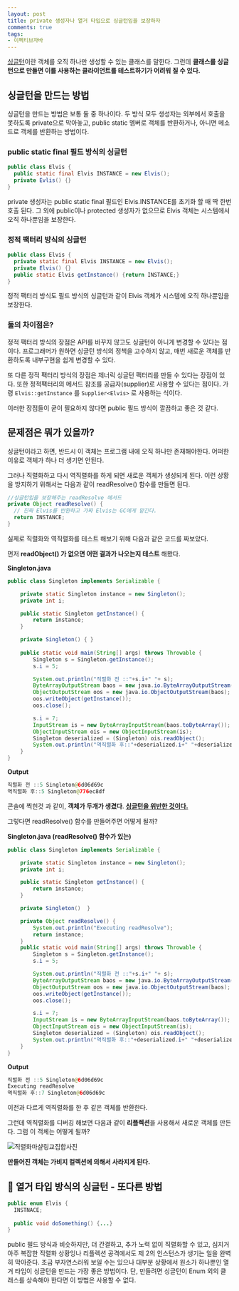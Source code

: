 ```yaml
---
layout: post
title: private 생성자나 열거 타입으로 싱글턴임을 보장하자
comments: true 
tags:
- 이펙티브자바
---
```




[싱글턴](https://donghyeon.dev/design%20pattern/2020/02/04/%EC%8B%B1%EA%B8%80%ED%86%A4-%ED%8C%A8%ED%84%B4/)이란 객체를 오직 하나만 생성할 수 있는 클래스를 말한다. 그런데 **클래스를 싱글턴으로 만들면 이를 사용하는 클라이언트를 테스트하기가 어려워 질 수 있다.**

## 싱글턴을 만드는 방법

싱글턴을 만드는 방법은 보통 둘 중 하나이다. 두 방식 모두 생성자는 외부에서 호출을 못하도록 private으로 막아놓고, public static 멤버로 객체를 반환하거나, 아니면 메소드로 객체를 반환하는 방법이다.

### public static final 필드 방식의 싱글턴

```java
public class Elvis {
  public static final Elvis INSTANCE = new Elvis();
  private Evlis() {}
}
```

private 생성자는 public static final 필드인 Elvis.INSTANCE를 초기화 할 때 딱 한번 호출 된다. 그 외에 public이나 protected 생성자가 없으므로 Elvis 객체는 시스템에서 오직 하나뿐임을 보장한다.

### 정적 팩터리 방식의 싱글턴

```java
public class Elvis {
  private static final Elvis INSTANCE = new Elvis();
  private Elvis() {}
  public static Elvis getInstance() {return INSTANCE;}
}
```

정적 팩터리 방식도 필드 방식의 싱글턴과 같이 Elvis 객체가 시스템에 오직 하나뿐임을 보장한다.

### 둘의 차이점은?

정적 팩터리 방식의 장점은 API를 바꾸지 않고도 싱글턴이 아니게 변경할 수 있다는 점이다. 프로그래머가 원하면 싱글턴 방식의 정책을 고수하지 않고, 매번 새로운 객체를 반환하도록 내부구현을 쉽게 변경할 수 있다. 

또 다른 정적 팩터리 방식의 장점은 제너릭 싱글턴 팩터리를 만들 수 있다는 장점이 있다. 또한 정적팩터리의 메서드 참조를 공급자(supplier)로 사용할 수 있다는 점이다. 가령 `Elvis::getInstance` 를 `Supplier<Elvis>` 로 사용하는 식이다.

이러한 장점들이 굳이 필요하지 않다면 public 필드 방식이 깔끔하고 좋은 것 같다.

## 문제점은 뭐가 있을까?

싱글턴이라고 하면, 반드시 이 객체는 프로그램 내에 오직 하나만 존재해야한다. 어떠한 이유로 객체가 하나 더 생기면 안된다.

그러나 직렬화하고 다시 역직렬화를 하게 되면 새로운 객체가 생성되게 된다. 이런 상황을 방지하기 위해서는 다음과 같이 readResolve() 함수를 만들면 된다.

```java
//싱글턴임을 보장해주는 readResolve 메서드
private Object readResolve() {
  // 진짜 Elvis를 반환하고 가짜 Elvis는 GC에게 맡긴다.
  return INSTANCE;
}
```

실제로 직렬화와 역직렬화를 테스트 해보기 위해 다음과 같은 코드를 짜보았다.

먼저 **readObject() 가 없으면 어떤 결과가 나오는지 테스트** 해봤다.

**Singleton.java**

```java
public class Singleton implements Serializable {

    private static Singleton instance = new Singleton();
    private int i;

    public static Singleton getInstance() {
        return instance;
    }

    private Singleton() { }
    
    public static void main(String[] args) throws Throwable {
        Singleton s = Singleton.getInstance();
        s.i = 5;

        System.out.println("직렬화 전 ::"+s.i+" "+ s);
        ByteArrayOutputStream baos = new java.io.ByteArrayOutputStream();
        ObjectOutputStream oos = new java.io.ObjectOutputStream(baos);
        oos.writeObject(getInstance());
        oos.close();

        s.i = 7;
        InputStream is = new ByteArrayInputStream(baos.toByteArray());
        ObjectInputStream ois = new ObjectInputStream(is);
        Singleton deserialized = (Singleton) ois.readObject();
        System.out.println("역직렬화 후::"+deserialized.i+" "+deserialized);
    }
}
```

**Output**

```java
직렬화 전 ::5 Singleton@6d06d69c
역직렬화 후::5 Singleton@776ec8df
```

콘솔에 찍힌것 과 같이, **객체가 두개가 생겼다**. **<u>싱글턴을 위반한 것이다.</u>**

그렇다면 readResolve() 함수를 만들어주면 어떻게 될까?

**Singleton.java (readResolve() 함수가 있는)**

```java
public class Singleton implements Serializable {

    private static Singleton instance = new Singleton();
    private int i;

    public static Singleton getInstance() {
        return instance;
    }

    private Singleton()  }

    private Object readResolve() {
        System.out.println("Executing readResolve");
        return instance;
    }
    public static void main(String[] args) throws Throwable {
        Singleton s = Singleton.getInstance();
        s.i = 5;

        System.out.println("직렬화 전 ::"+s.i+" "+ s);
        ByteArrayOutputStream baos = new java.io.ByteArrayOutputStream();
        ObjectOutputStream oos = new java.io.ObjectOutputStream(baos);
        oos.writeObject(getInstance());
        oos.close();

        s.i = 7;
        InputStream is = new ByteArrayInputStream(baos.toByteArray());
        ObjectInputStream ois = new ObjectInputStream(is);
        Singleton deserialized = (Singleton) ois.readObject();
        System.out.println("역직렬화 후::"+deserialized.i+" "+deserialized);
    }
}
```

**Output**

```java
직렬화 전 ::5 Singleton@6d06d69c
Executing readResolve
역직렬화 후::7 Singleton@6d06d69c
```

이전과 다르게 역직렬화를 한 후 같은 객체를 반환한다.

그런데 역직렬화를 디버깅 해보면 다음과 같이 **리플렉션**을 사용해서 새로운 객체를 만든다. 그럼 이 객체는 어떻게 될까?

![직렬화마샬링교집합사진]({{site.url}}/images/unserDebug.png)

**만들어진 객체는 가비지 컬렉션에 의해서 사라지게 된다.**



## 👊 열거 타입 방식의 싱글턴 - 또다른 방법 

```java
public enum Elvis {
  INSTNACE;
  
  public void doSomething() {...}
}
```

public 필드 방식과 비슷하지만, 더 간결하고, 추가 노력 없이 직렬화할 수 있고, 심지거 아주 복잡한 직렬화 상황잉나 리플렉션 공격에서도 제 2의 인스턴스가 생기는 일을 완벽히 막아준다. 조금 부자연스러워 보일 수는 있으나 대부분 상황에서 원소가 하나뿐인 열거 타입이 싱글턴을 만드는 가장 좋은 방법이다. 단, 만들려면 싱글턴이 Enum 외의 클래스를 상속해야 한다면 이 방법은 사용할 수 없다.